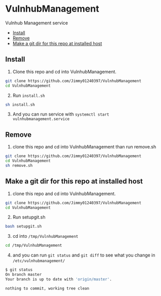# VulnhubManagement
Vulnhub Management service

- [Install](#Install)
- [Remove](#Remove)
- [Make a git dir for this repo at installed host](#make-a-git-dir-for-this-repo-at-installed-host)
## Install
1. Clone this repo and cd into VulnhubManagement.

```bash
git clone https://github.com/Jimmy01240397/VulnhubManagement
cd VulnhubManagement
```

2. Run ``install.sh``

```bash
sh install.sh
```
3. And you can run service with `systemctl start vulnhubmanagement.service`

## Remove
1. clone this repo and cd into VulnhubManagement than run remove.sh
``` bash
git clone https://github.com/Jimmy01240397/VulnhubManagement
cd VulnhubManagement
sh remove.sh
```

## Make a git dir for this repo at installed host
1. clone this repo and cd into VulnhubManagement.

```bash
git clone https://github.com/Jimmy01240397/VulnhubManagement
cd VulnhubManagement
```
2. Run setupgit.sh
```bash
bash setupgit.sh
```

3. cd into `/tmp/VulnhubManagement`
```bash
cd /tmp/VulnhubManagement
```

4. and you can run `git status` and `git diff` to see what you change in `/etc/vulnhubmanagement/`
```bash
$ git status
On branch master
Your branch is up to date with 'origin/master'.

nothing to commit, working tree clean
```
